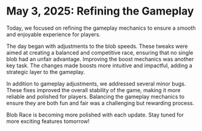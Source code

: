 # May 3, 2025: Refining the Gameplay

Today, we focused on refining the gameplay mechanics to ensure a smooth and enjoyable experience for players.

The day began with adjustments to the blob speeds. These tweaks were aimed at creating a balanced and competitive race, ensuring that no single blob had an unfair advantage. Improving the boost mechanics was another key task. The changes made boosts more intuitive and impactful, adding a strategic layer to the gameplay.

In addition to gameplay adjustments, we addressed several minor bugs. These fixes improved the overall stability of the game, making it more reliable and polished for players. Balancing the gameplay mechanics to ensure they are both fun and fair was a challenging but rewarding process.

Blob Race is becoming more polished with each update. Stay tuned for more exciting features tomorrow!
